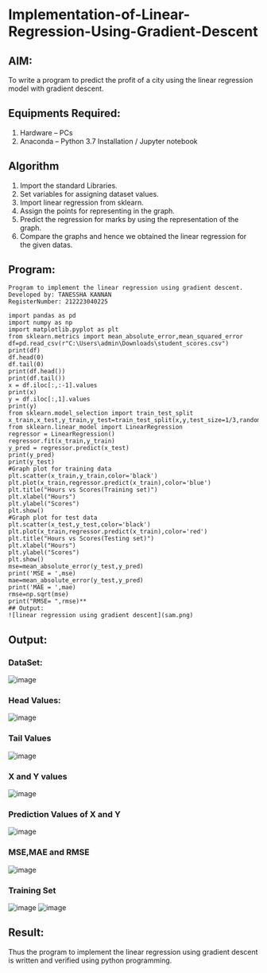 # Implementation-of-Linear-Regression-Using-Gradient-Descent

## AIM:
To write a program to predict the profit of a city using the linear regression model with gradient descent.

## Equipments Required:
1. Hardware – PCs
2. Anaconda – Python 3.7 Installation / Jupyter notebook

## Algorithm
1. Import the standard Libraries.
2. Set variables for assigning dataset values.
3. Import linear regression from sklearn.
4. Assign the points for representing in the graph.
5. Predict the regression for marks by using the representation of the graph.
6. Compare the graphs and hence we obtained the linear regression for the given datas.

## Program:
```
Program to implement the linear regression using gradient descent.
Developed by: TANESSHA KANNAN
RegisterNumber: 212223040225
```
```
import pandas as pd
import numpy as np
import matplotlib.pyplot as plt
from sklearn.metrics import mean_absolute_error,mean_squared_error
df=pd.read_csv(r"C:\Users\admin\Downloads\student_scores.csv")
print(df)
df.head(0)
df.tail(0)
print(df.head())
print(df.tail())
x = df.iloc[:,:-1].values
print(x)
y = df.iloc[:,1].values
print(y)
from sklearn.model_selection import train_test_split
x_train,x_test,y_train,y_test=train_test_split(x,y,test_size=1/3,random_state=0)
from sklearn.linear_model import LinearRegression
regressor = LinearRegression()
regressor.fit(x_train,y_train)
y_pred = regressor.predict(x_test)
print(y_pred)
print(y_test)
#Graph plot for training data
plt.scatter(x_train,y_train,color='black')
plt.plot(x_train,regressor.predict(x_train),color='blue')
plt.title("Hours vs Scores(Training set)")
plt.xlabel("Hours")
plt.ylabel("Scores")
plt.show()
#Graph plot for test data
plt.scatter(x_test,y_test,color='black')
plt.plot(x_train,regressor.predict(x_train),color='red')
plt.title("Hours vs Scores(Testing set)")
plt.xlabel("Hours")
plt.ylabel("Scores")
plt.show()
mse=mean_absolute_error(y_test,y_pred)
print('MSE = ',mse)
mae=mean_absolute_error(y_test,y_pred)
print('MAE = ',mae)
rmse=np.sqrt(mse)
print("RMSE= ",rmse)**
## Output:
![linear regression using gradient descent](sam.png)
```
## Output:

### DataSet:
![image](https://github.com/user-attachments/assets/10d5bf22-8210-45bf-ba3d-b9904a84f756)
### Head Values:
![image](https://github.com/user-attachments/assets/8ff8fc84-6d94-4876-b4e6-bd0da733738f)
### Tail Values
![image](https://github.com/user-attachments/assets/921da7ac-531a-447b-99ad-a38a04029641)
### X and Y values
![image](https://github.com/user-attachments/assets/399f5440-89e3-4d46-b1be-cbe213df0487)
### Prediction Values of X and Y
![image](https://github.com/user-attachments/assets/0f84a6b0-dec3-4a2f-9613-4aa219bdaa08)
### MSE,MAE and RMSE
![image](https://github.com/user-attachments/assets/11bfdb8b-8a19-4e7e-9891-9f779fda9ea7)
### Training Set
![image](https://github.com/user-attachments/assets/28444dd4-a2a2-4443-894b-18afbaaa75ae)
![image](https://github.com/user-attachments/assets/5f254167-6f8f-40ad-a991-e7538a4f60aa)

## Result:
Thus the program to implement the linear regression using gradient descent is written and verified using python programming.
